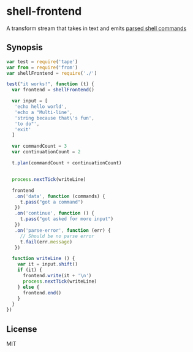 # shell-frontend

A transform stream that takes in text and emits [parsed shell
commands][shell-parse]

## Synopsis

```javascript
var test = require('tape')
var from = require('from')
var shellFrontend = require('./')

test("it works!", function (t) {
  var frontend = shellFrontend()

  var input = [
   'echo hello world',
   'echo a "Multi-line',
   'string because that\'s fun',
   'to do"',
   'exit'
  ]

  var commandCount = 3
  var continuationCount = 2

  t.plan(commandCount + continuationCount)


  process.nextTick(writeLine)

  frontend
   .on('data', function (commands) {
     t.pass("got a command")
   })
   .on('continue', function () {
     t.pass("got asked for more input")
   })
   .on('parse-error', function (err) {
     // Should be no parse error
     t.fail(err.message)
   })

  function writeLine () {
    var it = input.shift()
    if (it) {
      frontend.write(it + '\n')
      process.nextTick(writeLine)
    } else {
      frontend.end()
    }
  }
})
```

## License

MIT

[shell-parse]: https://github.com/grncdr/js-shell-parse
